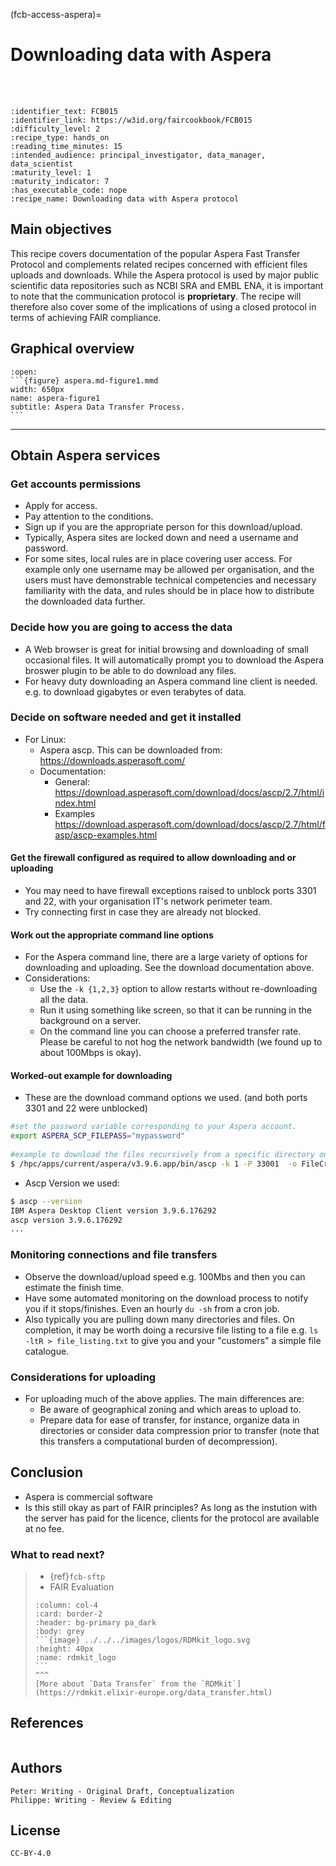 (fcb-access-aspera)=
# Downloading data with Aspera

<br/>
<br/>

````{panels_fairplus}
:identifier_text: FCB015
:identifier_link: https://w3id.org/faircookbook/FCB015
:difficulty_level: 2
:recipe_type: hands_on
:reading_time_minutes: 15
:intended_audience: principal_investigator, data_manager, data_scientist  
:maturity_level: 1
:maturity_indicator: 7
:has_executable_code: nope
:recipe_name: Downloading data with Aspera protocol
```` 


## Main objectives

This recipe covers documentation of the popular Aspera Fast Transfer Protocol and complements related recipes concerned with efficient files uploads and downloads. While the Aspera protocol is used by major public scientific data repositories such as NCBI SRA and EMBL ENA, it is important to note that the communication protocol is **proprietary**. The recipe will therefore also cover some of the implications of using a closed protocol in terms of achieving FAIR compliance.


## Graphical overview

````{dropdown}
:open:
```{figure} aspera.md-figure1.mmd
width: 650px
name: aspera-figure1
subtitle: Aspera Data Transfer Process.
```
````

---
## Obtain Aspera services

### Get accounts permissions
* Apply for access.
* Pay attention to the conditions.
* Sign up if you are the appropriate person for this download/upload. 
* Typically, Aspera sites are locked down and need a username and password.
* For some sites, local rules are in place covering user access. For example only one username may be allowed per organisation, and the users must have demonstrable technical competencies and necessary familiarity with the data, and rules should be in place how to distribute the downloaded data further.
 
### Decide how you are going to access the data
* A Web browser is great for initial browsing and downloading of small occasional files. It will automatically prompt you to download the Aspera broswer plugin to be able to do download any files.
* For heavy duty downloading an Aspera command line client is needed. e.g. to download gigabytes or even terabytes of data.
 
### Decide on software needed and get it installed
 
* For Linux:
  * Aspera ascp. This can be downloaded from:  https://downloads.asperasoft.com/
  * Documentation:
    * General: https://download.asperasoft.com/download/docs/ascp/2.7/html/index.html
    * Examples https://download.asperasoft.com/download/docs/ascp/2.7/html/fasp/ascp-examples.html
 
#### Get the firewall configured as required to allow downloading and or uploading
* You may need to have firewall exceptions raised to unblock ports 3301 and 22, with your organisation IT's network perimeter team. 
* Try connecting first in case they are already not blocked.

#### Work out the appropriate command line options
* For the Aspera command line, there are a large variety of options for downloading and uploading. See the download documentation above.
* Considerations:
  * Use the `-k {1,2,3}`  option to allow restarts without re-downloading all the data.
  * Run it using something like screen, so that it can be running in the background on a server.
  * On the command line you can choose a preferred transfer rate. Please be careful to not hog the network bandwidth (we found up to about 100Mbps is okay).
 
#### Worked-out example for downloading
* These are the download command options we used. (and both ports 3301 and 22 were unblocked)

```bash
#set the password variable corresponding to your Aspera account.
export ASPERA_SCP_FILEPASS="mypassword"
 
#example to download the files recursively from a specific directory on the Aspera server to
$ /hpc/apps/current/aspera/v3.9.6.app/bin/ascp -k 1 -P 33001  -o FileCrypt=decrypt aspera.myacc@aspera-immport.niaid.nih.gov:dir_to_download ./
```
 
* Ascp Version we used:
```bash
$ ascp --version
IBM Aspera Desktop Client version 3.9.6.176292
ascp version 3.9.6.176292
...
```

### Monitoring connections and file transfers

* Observe the  download/upload speed e.g. 100Mbs and then you can estimate the finish time.
* Have some automated monitoring on the download process to  notify you if it  stops/finishes.  Even an hourly `du -sh` from a cron job.
* Also typically you are pulling down many directories and files. On completion, it may be worth doing a recursive file listing to a file e.g. `ls -ltR > file_listing.txt` to give you and your "customers" a simple file catalogue.

### Considerations for uploading

* For uploading much of the above applies. The main differences are:
  * Be aware of geographical zoning and which areas to upload to.
  * Prepare data for ease of transfer, for instance, organize data in directories or consider data compression prior to transfer (note that this transfers a computational burden of decompression).

<!-- TODO (needed - no real example yet)
* Example command line for uploading
  * 
  -->


## Conclusion

* Aspera is commercial software
* Is this still okay as part of FAIR principles? As long as the instution with the server has paid for the licence, clients for the protocol are available at no fee.


### What to read next?

>  - {ref}`fcb-sftp` 
>  - <!-- TODO (which recipe would that reference to? why is FAIR evaluation needed here?) --> FAIR Evaluation
>
> ````{panels}
> :column: col-4
> :card: border-2
> :header: bg-primary pa_dark
> :body: grey
> ```{image} ../../../images/logos/RDMkit_logo.svg
> :height: 40px
> :name: rdmkit_logo
> ```
> ^^^
> [More about `Data Transfer` from the `RDMkit`](https://rdmkit.elixir-europe.org/data_transfer.html)
> ````

## References
````{dropdown} **References** 
````

## Authors

````{authors_fairplus}
Peter: Writing - Original Draft, Conceptualization
Philippe: Writing - Review & Editing
````

## License

````{license_fairplus}
CC-BY-4.0
````

